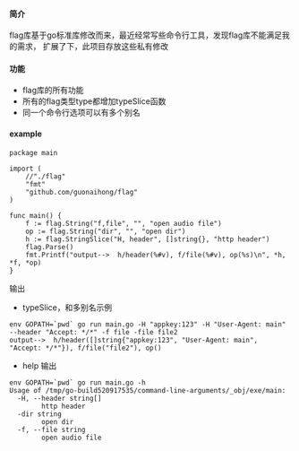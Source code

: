 #### 简介
flag库基于go标准库修改而来，最近经常写些命令行工具，发现flag库不能满足我的需求，
扩展了下，此项目存放这些私有修改

#### 功能
* flag库的所有功能
* 所有的flag类型type都增加typeSlice函数
* 同一个命令行选项可以有多个别名

#### example
```
package main

import (
    //"./flag"
    "fmt"
    "github.com/guonaihong/flag"
)

func main() {
    f := flag.String("f,file", "", "open audio file")
    op := flag.String("dir", "", "open dir")
    h := flag.StringSlice("H, header", []string{}, "http header")
    flag.Parse()
    fmt.Printf("output-->  h/header(%#v), f/file(%#v), op(%s)\n", *h, *f, *op)
}

```
输出

* typeSlice，和多别名示例
```
env GOPATH=`pwd` go run main.go -H "appkey:123" -H "User-Agent: main" --header "Accept: */*" -f file -file file2
output-->  h/header([]string{"appkey:123", "User-Agent: main", "Accept: */*"}), f/file("file2"), op()
```

* help 输出
```
env GOPATH=`pwd` go run main.go -h
Usage of /tmp/go-build520917535/command-line-arguments/_obj/exe/main:
  -H, --header string[]
        http header
  -dir string
        open dir
  -f, --file string
        open audio file
```



